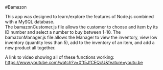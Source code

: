 #Bamazon 

This app was designed to learn/explore the features of Node.js combined with a MySQL database.  
The bamazonCustomer.js file allows the customer to choose and item by its ID number and select a number to buy between 1-10.
The bamazonManager.js file allows the Manager to view the inventory, view low inventory (quantity less than 5), add to the inventory of an item, and add a new product all together.

A link to video showing all of these functions working: https://www.youtube.com/watch?v=0ft5JfCEQcU&feature=youtu.be
